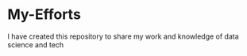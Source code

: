 # My-Efforts
I have created this repository to share my work and knowledge of data science and tech
